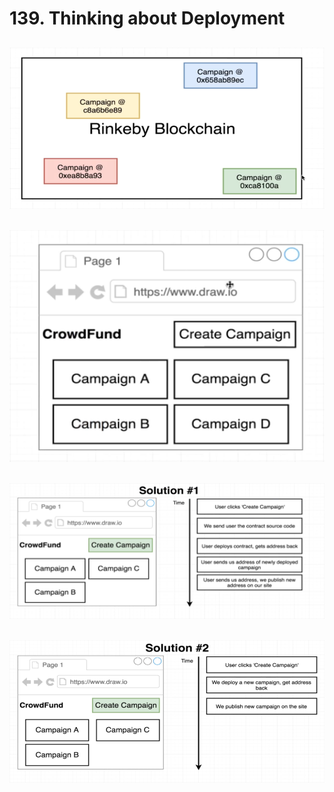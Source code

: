 # 139. Thinking about Deployment

![139. Thinking about Deployment](../imgs/139.2_Thinking-about-Deployment.png)
---
![139. Thinking about Deployment](../imgs/139.1_Thinking-about-Deployment.png)
---
![139. Thinking about Deployment](../imgs/139.3_Thinking-about-Deployment.png)
---
![139. Thinking about Deployment](../imgs/139.4_Thinking-about-Deployment.png)
---

